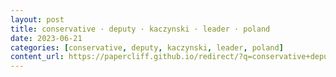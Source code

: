 ```yaml
---
layout: post
title: conservative · deputy · kaczynski · leader · poland
date: 2023-06-21
categories: [conservative, deputy, kaczynski, leader, poland]
content_url: https://papercliff.github.io/redirect/?q=conservative+deputy+kaczynski+leader+poland&tbs=cdr:1,cd_min:6/20/2023,cd_max:6/22/2023
---
```

